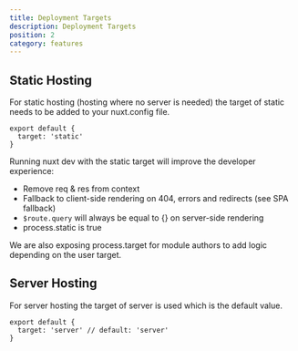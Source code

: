 ```yaml
---
title: Deployment Targets
description: Deployment Targets
position: 2
category: features
---
```


## Static Hosting

For static hosting (hosting where no server is needed) the target of static needs to be added to your nuxt.config file.

```js{}[nuxt.config.js]
export default {
  target: 'static'
}
```

Running nuxt dev with the static target will improve the developer experience:

- Remove req & res from context
- Fallback to client-side rendering on 404, errors and redirects (see SPA fallback)
- `$route.query` will always be equal to {} on server-side rendering
- process.static is true

<base-alert type="info">
We are also exposing process.target for module authors to add logic depending on the user target.
</base-alert>

## Server Hosting

For server hosting the target of server is used which is the default value.

```js{}[nuxt.config.js]
export default {
  target: 'server' // default: 'server'
}
```
